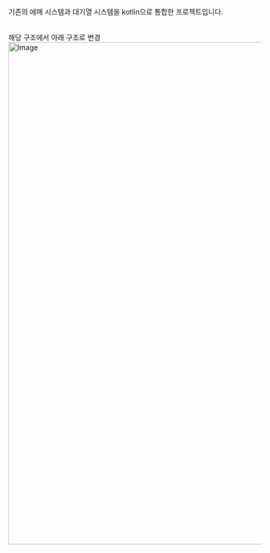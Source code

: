 기존의 에매 시스템과 대기열 시스템을 kotlin으로 통합한 프로젝트입니다.<br><br>

해당 구조에서 아래 구조로 변경
<img width="1500" height="1000" alt="Image" src="https://github.com/user-attachments/assets/01039c76-598a-487f-8bef-27c2d489f593" />
